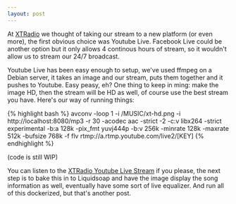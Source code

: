 ```yaml
---
layout: post
---
```

At [XTRadio][xtradio] we thought of taking our stream to a new platform (or even more), the first obvious choice was Youtube Live. Facebook Live could be another option but it only allows 4 continous hours of stream, so it wouldn't allow us to stream our 24/7 broadcast.

Youtube Live has been easy enough to setup, we've used ffmpeg on a Debian server, it takes an image and our stream, puts them together and it pushes to Youtube. Easy peasy, eh? One thing to keep in ming: make the image HD, then the stream will be HD as well, of course use the best stream you have. Here's our way of running things:

{% highlight bash %}
avconv -loop 1 -i /MUSIC/xt-hd.png -i http://localhost:8080/mp3 -r 30 -acodec aac -strict -2 -c:v libx264 -strict experimental -b:a 128k -pix_fmt yuvj444p -b:v 256k -minrate 128k -maxrate 512k -bufsize 768k -f flv rtmp://a.rtmp.youtube.com/live2/[KEY]
{% endhighlight %}

(code is still WIP)

You can listen to the [XTRadio Youtube Live Stream][youtube-live] if you please, the next step is to bake this in to Liquidsoap and have the image display the song information as well, eventually have some sort of live equalizer. And run all of this dockerized, but that's another post.

[xtradio]: https://xtradio.org
[youtube-live]: https://www.youtube.com/XTRadioORG/live

